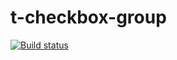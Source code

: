# t-checkbox-group

[![Build status](https://travis-ci.org/atomelements/t-checkbox-group.svg?branch=master)](https://travis-ci.org/atomelements/t-checkbox-group)
